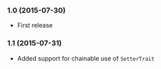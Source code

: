 ### 1.0 (2015-07-30)

 * First release

### 1.1 (2015-07-31)

 * Added support for chainable use of `SetterTrait`
